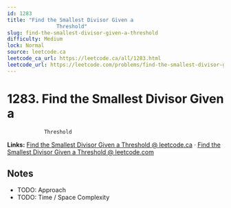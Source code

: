 ```yaml
--- 
id: 1283
title: "Find the Smallest Divisor Given a
                Threshold"
slug: find-the-smallest-divisor-given-a-threshold
difficulty: Medium
lock: Normal
source: leetcode.ca
leetcode_ca_url: https://leetcode.ca/all/1283.html
leetcode_url: https://leetcode.com/problems/find-the-smallest-divisor-given-a-threshold/
---
```


# 1283. Find the Smallest Divisor Given a
                Threshold

**Links:** [Find the Smallest Divisor Given a
                Threshold @ leetcode.ca](https://leetcode.ca/all/1283.html) · [Find the Smallest Divisor Given a
                Threshold @ leetcode.com](https://leetcode.com/problems/find-the-smallest-divisor-given-a-threshold/)

## Notes
- TODO: Approach
- TODO: Time / Space Complexity
